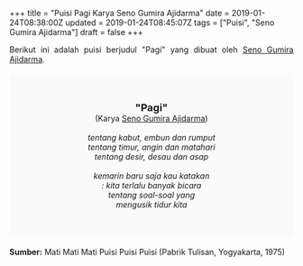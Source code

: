 +++
title = "Puisi Pagi Karya Seno Gumira Ajidarma"
date = 2019-01-24T08:38:00Z
updated = 2019-01-24T08:45:07Z
tags = ["Puisi", "Seno Gumira Ajidarma"]
draft = false
+++

<div dir="ltr" style="text-align: left;" trbidi="on"><div dir="ltr" style="text-align: left;" trbidi="on"><div dir="ltr" style="text-align: left;" trbidi="on"><div style="text-align: justify;">Berikut ini adalah puisi berjudul "Pagi" yang dibuat oleh <a href="https://id.wikipedia.org/wiki/Seno_Gumira_Ajidarma" target="_blank">Seno Gumira Ajidarma</a>.</div><br /><div style="background: #FAFAFA; font-size: 14px; height: auto; margin: 0 auto; padding: 50px; text-align: center; width: auto;"><span style="font-size: 18px;"><b>"Pagi"</b></span><br />(Karya <a href="https://www.sekata.web.id/tags/seno-gumira-ajidarma" target="_blank">Seno Gumira Ajidarma</a>)<br /><br /><i>tentang kabut, embun dan rumput<br />tentang timur, angin dan matahari<br />tentang desir, desau dan asap<br /><br />kemarin baru saja kau katakan<br />: kita terlalu banyak bicara<br />tentang soal-soal yang<br />mengusik tidur kita</i><b> </b></div></div></div><br /><div style="text-align: justify;"><b>Sumber:</b> Mati Mati Mati Puisi Puisi Puisi (Pabrik Tulisan, Yogyakarta, 1975)</div></div>
